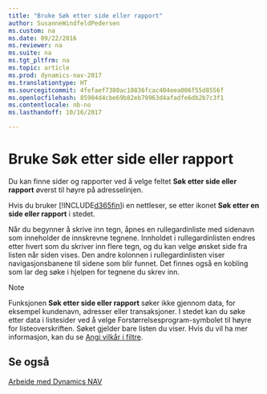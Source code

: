 ```yaml
---
title: "Bruke Søk etter side eller rapport"
author: SusanneWindfeldPedersen
ms.custom: na
ms.date: 09/22/2016
ms.reviewer: na
ms.suite: na
ms.tgt_pltfrm: na
ms.topic: article
ms.prod: dynamics-nav-2017
ms.translationtype: HT
ms.sourcegitcommit: 4fefaef7380ac10836fcac404eea006f55d8556f
ms.openlocfilehash: 85904d4cbe69b82eb79963d4afadfe6db2b7c3f1
ms.contentlocale: nb-no
ms.lasthandoff: 10/16/2017

---
```


# <a name="using-search-for-page-or-report"></a>Bruke Søk etter side eller rapport
Du kan finne sider og rapporter ved å velge feltet **Søk etter side eller rapport** øverst til høyre på adresselinjen.

Hvis du bruker [!INCLUDE[d365fin](includes/d365fin_md.md)]i en nettleser, se etter ikonet **Søk etter en side eller rapport** i stedet.

Når du begynner å skrive inn tegn, åpnes en rullegardinliste med sidenavn som inneholder de innskrevne tegnene. Innholdet i rullegardinlisten endres etter hvert som du skriver inn flere tegn, og du kan velge ønsket side fra listen når siden vises. Den andre kolonnen i rullegardinlisten viser navigasjonsbanene til sidene som blir funnet. Det finnes også en kobling som lar deg søke i hjelpen for tegnene du skrev inn.

> [!NOTE]  
>   Funksjonen **Søk etter side eller rapport** søker ikke gjennom data, for eksempel kundenavn, adresser eller transaksjoner. I stedet kan du søke etter data i listesider ved å velge Forstørrelsesprogram-symbolet til høyre for listeoverskriften. Søket gjelder bare listen du viser. Hvis du vil ha mer informasjon, kan du se [Angi vilkår i filtre](ui-enter-criteria-filters.md).  

## <a name="see-also"></a>Se også
[Arbeide med Dynamics NAV](ui-work-product.md)

